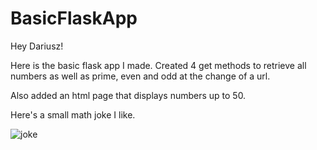 # BasicFlaskApp

Hey Dariusz!

Here is the basic flask app I made. Created 4 get methods to retrieve all numbers as well as prime, even and odd at the change of a url.

Also added an html page that displays numbers up to 50.

Here's a small math joke I like.

![joke](https://user-images.githubusercontent.com/31784252/117561173-6dc76600-b062-11eb-91a3-d257d238d625.jpeg)

